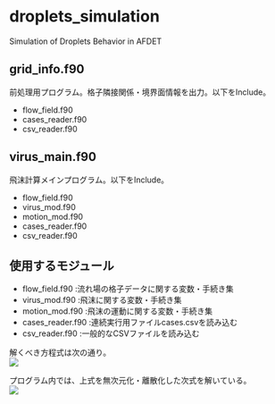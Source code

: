 # droplets_simulation
Simulation of Droplets Behavior in AFDET

## grid_info.f90
  前処理用プログラム。格子隣接関係・境界面情報を出力。以下をInclude。
  - flow_field.f90
  - cases_reader.f90
  - csv_reader.f90
  
## virus_main.f90
  飛沫計算メインプログラム。以下をInclude。
  - flow_field.f90
  - virus_mod.f90
  - motion_mod.f90
  - cases_reader.f90
  - csv_reader.f90

## 使用するモジュール
  - flow_field.f90   :流れ場の格子データに関する変数・手続き集
  - virus_mod.f90    :飛沫に関する変数・手続き集
  - motion_mod.f90   :飛沫の運動に関する変数・手続き集
  - cases_reader.f90 :連続実行用ファイルcases.csvを読み込む
  - csv_reader.f90   :一般的なCSVファイルを読み込む

  解くべき方程式は次の通り。  
<img src="https://latex.codecogs.com/gif.latex?m&space;\frac{d&space;\mathbf{v}}{dt}&space;=&space;m&space;\mathbf{g}&space;&plus;&space;C_D&space;\cdot&space;\frac{1}{2}\rho_a&space;S&space;\left&space;|&space;\mathbf{u}_a&space;-&space;\mathbf{v}&space;\right&space;|(\mathbf{u}_a&space;-&space;\mathbf{v})" />

  プログラム内では、上式を無次元化・離散化した次式を解いている。  
<img src="https://latex.codecogs.com/gif.latex?\bar{\mathbf{v}}^{n&plus;1}&space;=&space;\frac{\bar{\mathbf{v}}^{n}&space;&plus;&space;(\bar{\mathbf{g}}&space;&plus;&space;C\bar{\mathbf{u}}_a)\Delta&space;\bar{t}}{1&plus;C\Delta&space;\bar{t}}" />
